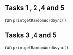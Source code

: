 ## Tasks 1 , 2 ,4 and 5
run  `printgetRandomWordSync()`
## Tasks 3 ,4 and 5
run  `printgetRandomWordAsync()`
